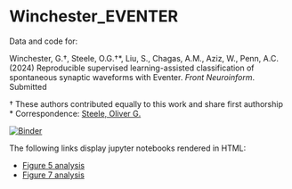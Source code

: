 # Winchester_EVENTER

Data and code for:

Winchester, G.†, Steele, O.G.†*, Liu, S., Chagas, A.M., Aziz, W., Penn, A.C.  (2024) Reproducible supervised learning-assisted classification of spontaneous synaptic waveforms with Eventer. *Front Neuroinform*. Submitted

† These authors contributed equally to this work and share first authorship  
\* Correspondence:  [Steele, Oliver G.](mailto:O.Steele@BSMS.ac.uk)   
  
[![Binder](https://mybinder.org/badge.svg)](https://mybinder.org/v2/gh/acpennlab/statistics-resampling-online/jammy-docker?urlpath=git-pull%3Frepo%3Dhttps%253A%252F%252Fgithub.com%252Facp29%252FWinchester_EVENTER%26urlpath%3Dlab%252Ftree%252FWinchester_EVENTER%252Findex.ipynb%26branch%3Dmaster)

The following links display jupyter notebooks rendered in HTML:
* [Figure 5 analysis](https://htmlpreview.github.io/?https://github.com/acp29/Winchester_EVENTER/blob/a2771b5170b057165bdc257c8a5a92b2bb6e91d9/output/fig5.html)
* [Figure 7 analysis](https://htmlpreview.github.io/?https://github.com/acp29/Winchester_EVENTER/blob/a2771b5170b057165bdc257c8a5a92b2bb6e91d9/output/fig5.html)
